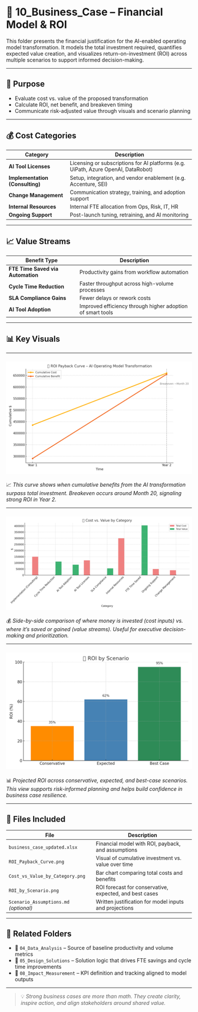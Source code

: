 # 💼 10_Business_Case – Financial Model & ROI

This folder presents the financial justification for the AI-enabled operating model transformation. It models the total investment required, quantifies expected value creation, and visualizes return-on-investment (ROI) across multiple scenarios to support informed decision-making.

---

## 📌 Purpose

- Evaluate cost vs. value of the proposed transformation
- Calculate ROI, net benefit, and breakeven timing
- Communicate risk-adjusted value through visuals and scenario planning

---

## 💰 Cost Categories

| Category | Description |
|----------|-------------|
| **AI Tool Licenses** | Licensing or subscriptions for AI platforms (e.g. UiPath, Azure OpenAI, DataRobot) |
| **Implementation (Consulting)** | Setup, integration, and vendor enablement (e.g. Accenture, SEI) |
| **Change Management** | Communication strategy, training, and adoption support |
| **Internal Resources** | Internal FTE allocation from Ops, Risk, IT, HR |
| **Ongoing Support** | Post-launch tuning, retraining, and AI monitoring |

---

## 📈 Value Streams

| Benefit Type | Description |
|--------------|-------------|
| **FTE Time Saved via Automation** | Productivity gains from workflow automation |
| **Cycle Time Reduction** | Faster throughput across high-volume processes |
| **SLA Compliance Gains** | Fewer delays or rework costs |
| **AI Tool Adoption** | Improved efficiency through higher adoption of smart tools |

---

## 📊 Key Visuals

---

### ![ROI Payback Curve](./ROI_Payback_Curve.png)  
📈 *This curve shows when cumulative benefits from the AI transformation surpass total investment. Breakeven occurs around Month 20, signaling strong ROI in Year 2.*

---

### ![Cost vs. Value by Category](./Cost_vs_Value_by_Category.png)  
💰 *Side-by-side comparison of where money is invested (cost inputs) vs. where it’s saved or gained (value streams). Useful for executive decision-making and prioritization.*

---

### ![ROI by Scenario](./ROI_by_Scenario.png)  
📊 *Projected ROI across conservative, expected, and best-case scenarios. This view supports risk-informed planning and helps build confidence in business case resilience.*

---

## 📄 Files Included

| File | Description |
|------|-------------|
| `business_case_updated.xlsx` | Financial model with ROI, payback, and assumptions |
| `ROI_Payback_Curve.png` | Visual of cumulative investment vs. value over time |
| `Cost_vs_Value_by_Category.png` | Bar chart comparing total costs and benefits |
| `ROI_by_Scenario.png` | ROI forecast for conservative, expected, and best cases |
| `Scenario_Assumptions.md` *(optional)* | Written justification for model inputs and projections |

---

## 🔗 Related Folders

- 📁 `04_Data_Analysis` – Source of baseline productivity and volume metrics  
- 📁 `05_Design_Solutions` – Solution logic that drives FTE savings and cycle time improvements  
- 📁 `08_Impact_Measurement` – KPI definition and tracking aligned to model outputs  

---

> 💡 *Strong business cases are more than math. They create clarity, inspire action, and align stakeholders around shared value.*  
